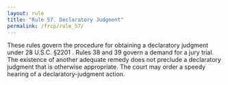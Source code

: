 ```yaml
---
layout: rule
title: "Rule 57. Declaratory Judgment"
permalink: /frcp/rule_57/
---
```


These rules govern the procedure for obtaining a declaratory judgment under 28 U.S.C. §2201 . Rules 38 and 39 govern a demand for a jury trial. The existence of another adequate remedy does not preclude a declaratory judgment that is otherwise appropriate. The court may order a speedy hearing of a declaratory-judgment action.